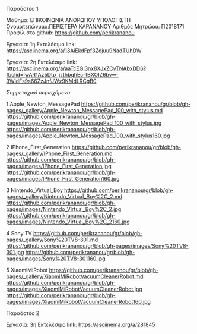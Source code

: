 Παραδοτέο 1

Μάθημα: ΕΠΙΚΟΙΝΩΝΙΑ ΑΝΘΡΩΠΟΥ ΥΠΟΛΟΓΙΣΤΗ
Ονοματεπώνυμο:ΠΕΡΙΣΤΕΡΑ ΚΑΡΑΝΑΝΟΥ
Αριθμός Μητρώου: Π2018171
Προφίλ στο github: https://github.com/perikrananou


Εργασία: 1η
Εκτελέσιμο link: https://asciinema.org/a/13AiEkdFpf3Zdjuu9NadTUhDW


Εργασία: 2η
Εκτελέσιμο link: https://asciinema.org/a/aaTcEGI3nx8XJxZCvTNAbxDD6?fbclid=IwAR1Az5Dtp_jzthbqhEc-tBXOIZ6bvw-9WldFs9s66ZzJnfJWz9KMdLRCgB0

*Συμμετοχικό περιεχόμενο* 


1
 Apple_Newton_MessagePad
 https://github.com/perikrananou/gr/blob/gh-pages/_gallery/Apple_Newton_MessagePad_100_with_stylus.md
 https://github.com/perikrananou/gr/blob/gh-pages/images/Apple_Newton_MessagePad_100_with_stylus.jpg
 https://github.com/perikrananou/gr/blob/gh-pages/images/Apple_Newton_MessagePad_100_with_stylus160.jpg

2
 IPhone_First_Generation
 https://github.com/perikrananou/gr/blob/gh-pages/_gallery/IPhone_First_Generation.md
 https://github.com/perikrananou/gr/blob/gh-pages/images/IPhone_First_Generation.jpg
 https://github.com/perikrananou/gr/blob/gh-pages/images/IPhone_First_Generation160.jpg

3
 Nintendo_Virtual_Boy
 https://github.com/perikrananou/gr/blob/gh-pages/_gallery/Nintendo_Virtual_Boy%2C_2.md
 https://github.com/perikrananou/gr/blob/gh-pages/images/Nintendo_Virtual_Boy%2C_2.jpg
 https://github.com/perikrananou/gr/blob/gh-pages/images/Nintendo_Virtual_Boy%2C_2160.jpg

4
 Sony TV
 https://github.com/perikrananou/gr/blob/gh-pages/_gallery/Sony%20TV8-301.md
 https://github.com/perikrananou/gr/blob/gh-pages/images/Sony%20TV8-301.jpg
 https://github.com/perikrananou/gr/blob/gh-pages/images/Sony%20TV8-301160.jpg

5
 XiaomiMiRobot
 https://github.com/perikrananou/gr/blob/gh-pages/_gallery/XiaomiMiRobotVacuumCleanerRobot.md
 https://github.com/perikrananou/gr/blob/gh-pages/images/XiaomiMiRobotVacuumCleanerRobot.jpg
 https://github.com/perikrananou/gr/blob/gh-pages/images/XiaomiMiRobotVacuumCleanerRobot160.jpg
 
 
 Παραδοτέο 2
 
 
 
 Εργασία: 3η
 Εκτελέσιμο link: https://asciinema.org/a/281845
 
